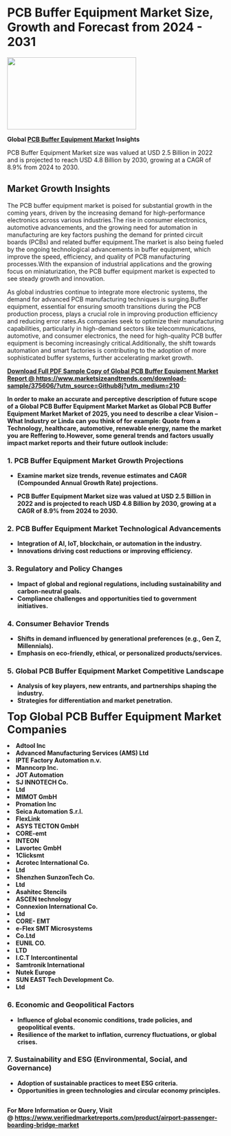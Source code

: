 <H1>PCB Buffer Equipment Market Size, Growth and Forecast from 2024 - 2031</H1><img class="aligncenter size-medium wp-image-584254" src="https://thirdeyenews.in/wp-content/uploads/2024/09/Global-Market-Research-300x168.jpeg" alt="" width="300" height="168" /><p><strong>Global&nbsp;<a href="https://www.marketsizeandtrends.com/download-sample/375606/?utm_source=Github8j?utm_medium=210">PCB Buffer Equipment Market</a> Insights</strong></p><p>PCB Buffer Equipment Market size was valued at USD 2.5 Billion in 2022 and is projected to reach USD 4.8 Billion by 2030, growing at a CAGR of 8.9% from 2024 to 2030.</p><p><h2>Market Growth Insights</h2> <p>The PCB buffer equipment market is poised for substantial growth in the coming years, driven by the increasing demand for high-performance electronics across various industries.The rise in consumer electronics, automotive advancements, and the growing need for automation in manufacturing are key factors pushing the demand for printed circuit boards (PCBs) and related buffer equipment.The market is also being fueled by the ongoing technological advancements in buffer equipment, which improve the speed, efficiency, and quality of PCB manufacturing processes.With the expansion of industrial applications and the growing focus on miniaturization, the PCB buffer equipment market is expected to see steady growth and innovation.</p> <p><strong><a href="#"></a></strong></p> <p>As global industries continue to integrate more electronic systems, the demand for advanced PCB manufacturing techniques is surging.Buffer equipment, essential for ensuring smooth transitions during the PCB production process, plays a crucial role in improving production efficiency and reducing error rates.As companies seek to optimize their manufacturing capabilities, particularly in high-demand sectors like telecommunications, automotive, and consumer electronics, the need for high-quality PCB buffer equipment is becoming increasingly critical.Additionally, the shift towards automation and smart factories is contributing to the adoption of more sophisticated buffer systems, further accelerating market growth.</p> <p><strong><a href="#"></p><p><span class=""><strong>Download Full PDF Sample Copy of Global PCB Buffer Equipment Market Report</strong> @ <a href="https://www.marketsizeandtrends.com/download-sample/375606/?utm_source=Github8j?utm_medium=210" target="_blank">https://www.marketsizeandtrends.com/download-sample/375606/?utm_source=Github8j?utm_medium=210</a></span></p><p>In order to make an accurate and perceptive description of future scope of a Global&nbsp;PCB Buffer Equipment Market Market as Global&nbsp;PCB Buffer Equipment Market Market of 2025, you need to describe a clear Vision &ndash; What Industry or Linda can you think of for example: Quote from a Technology, healthcare, automotive, renewable energy, name the market you are Reffering to.However, some general trends and factors usually impact market reports and their future outlook include:</p><h3>1.&nbsp;<strong>PCB Buffer Equipment Market Growth Projections</strong></h3><ul><li>Examine market size trends, revenue estimates and CAGR (Compounded Annual Growth Rate) projections.</li><li><p>PCB Buffer Equipment Market size was valued at USD 2.5 Billion in 2022 and is projected to reach USD 4.8 Billion by 2030, growing at a CAGR of 8.9% from 2024 to 2030.</p></li></ul><h3>2.&nbsp;<strong>PCB Buffer Equipment Market Technological Advancements</strong></h3><ul><li>Integration of AI, IoT, blockchain, or automation in the industry.</li><li>Innovations driving cost reductions or improving efficiency.</li></ul><h3>3.&nbsp;<strong>Regulatory and Policy Changes</strong></h3><ul><li>Impact of global and regional regulations, including sustainability and carbon-neutral goals.</li><li>Compliance challenges and opportunities tied to government initiatives.</li></ul><h3>4.&nbsp;<strong>Consumer Behavior Trends</strong></h3><ul><li>Shifts in demand influenced by generational preferences (e.g., Gen Z, Millennials).</li><li>Emphasis on eco-friendly, ethical, or personalized products/services.</li></ul><h3>5.&nbsp;<strong>Global PCB Buffer Equipment Market Competitive Landscape</strong></h3><ul><li>Analysis of key players, new entrants, and partnerships shaping the industry.</li><li>Strategies for differentiation and market penetration.</li></ul><p data-pm-slice="1 1 []"><span style="color: inherit; font-family: inherit; font-size: 25px;">Top Global PCB Buffer Equipment Market Companies</span></p><div class="" data-test-id=""><p><li>Adtool Inc</li><li> Advanced Manufacturing Services (AMS) Ltd</li><li> IPTE Factory Automation n.v.</li><li> Manncorp Inc.</li><li> JOT Automation</li><li> SJ INNOTECH Co.</li><li>Ltd</li><li> MIMOT GmbH</li><li> Promation Inc</li><li> Seica Automation S.r.l.</li><li> FlexLink</li><li> ASYS TECTON GmbH</li><li> CORE-emt</li><li> INTEON</li><li> Lavortec GmbH</li><li> 1Clicksmt</li><li> Acrotec International Co.</li><li>Ltd</li><li> Shenzhen SunzonTech Co.</li><li> Ltd</li><li> Asahitec Stencils</li><li> ASCEN technology</li><li> Connexion International Co.</li><li> Ltd</li><li> CORE- EMT</li><li> e-Flex SMT Microsystems</li><li> Co.Ltd</li><li> EUNIL CO.</li><li> LTD</li><li> I.C.T Intercontinental</li><li> Samtronik International</li><li> Nutek Europe</li><li> SUN EAST Tech Development Co.</li><li> Ltd</li></p></div><h3>6.&nbsp;<strong>Economic and Geopolitical Factors</strong></h3><ul><li>Influence of global economic conditions, trade policies, and geopolitical events.</li><li>Resilience of the market to inflation, currency fluctuations, or global crises.</li></ul><h3>7.&nbsp;<strong>Sustainability and ESG (Environmental, Social, and Governance)</strong></h3><ul><li>Adoption of sustainable practices to meet ESG criteria.</li><li>Opportunities in green technologies and circular economy principles.</li></ul><h2><strong style="font-size: 14px;">For More Information or Query, Visit @&nbsp;</strong><a style="background-color: #ffffff; font-size: 14px;" href="https://www.marketsizeandtrends.com/report/pcb-buffer-equipment-market/" target="_blank">https://www.verifiedmarketreports.com/product/airport-passenger-boarding-bridge-market</a></h2>